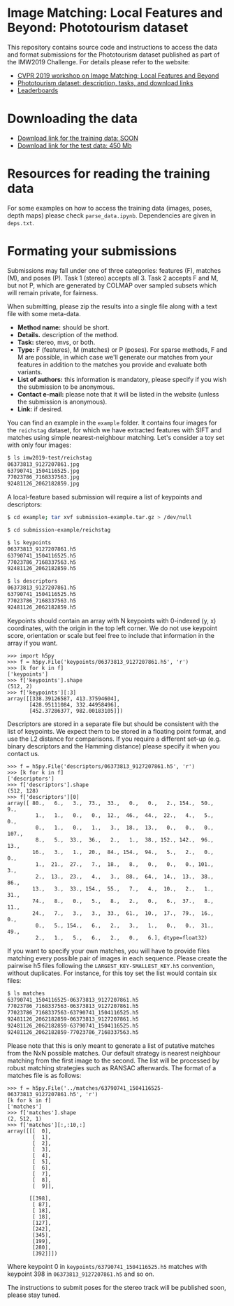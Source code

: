 # Image Matching: Local Features and Beyond: Phototourism dataset

This repository contains source code and instructions to access the data and format submissions for the Phototourism dataset published as part of the IMW2019 Challenge. For details please refer to the website:

* [CVPR 2019 workshop on Image Matching: Local Features and Beyond](https://image-matching-workshop.github.io)
* [Phototourism dataset: description, tasks, and download links](https://image-matching-workshop.github.io/challenge)
* [Leaderboards](https://image-matching-workshop.github.io/leaderboard)

# Downloading the data

* [Download link for the training data: SOON](http://)
* [Download link for the test data: 450 Mb](http://webhome.cs.uvic.ca/~kyi/files/2019/image-matching/imw2019-test.tar.gz)

# Resources for reading the training data

For some examples on how to access the training data (images, poses, depth maps)
please check `parse_data.ipynb`. Dependencies are given in `deps.txt`.

# Formating your submissions

Submissions may fall under one of three categories: features (F), matches (M), and
poses (P). Task 1 (stereo) accepts all 3. Task 2 accepts F and M, but not P,
which are generated by COLMAP over sampled subsets which will remain private,
for fairness.

When submitting, please zip the results into a single file along with a text
file with some meta-data.
  * **Method name:** should be short.
  * **Details.** description of the method.
  * **Task:** stereo, mvs, or both.
  * **Type:** F (features), M (matches) or P (poses). For sparse methods, F and M
      are possible, in which case we'll generate our matches from your features in addition to the matches you provide and evaluate both variants.
  * **List of authors:** this information is mandatory, please specify if you wish the
      submission to be anonymous.
  * **Contact e-mail:** please note that it will be listed in the website (unless
      the submission is anonymous).
  * **Link:** if desired.

You can find an example in the `example` folder. It contains four images for the
`reichstag` dataset, for which we have extracted features with SIFT and matches
using simple nearest-neighbour matching. Let's consider a toy set with only four
images:

```bash
$ ls imw2019-test/reichstag
06373813_9127207861.jpg
63790741_1504116525.jpg
77023786_7168337563.jpg
92481126_2062182859.jpg
```

A local-feature based submission will require a list of keypoints and
descriptors:

```bash
$ cd example; tar xvf submission-example.tar.gz > /dev/null

$ cd submission-example/reichstag

$ ls keypoints
06373813_9127207861.h5
63790741_1504116525.h5
77023786_7168337563.h5
92481126_2062182859.h5

$ ls descriptors
06373813_9127207861.h5
63790741_1504116525.h5
77023786_7168337563.h5
92481126_2062182859.h5
```

Keypoints should contain an array with N keypoints with 0-indexed (y, x)
coordinates, with the origin in the top left corner. We do not use keypoint
score, orientation or scale but feel free to include that information in the
array if you want.

```
>>> import h5py
>>> f = h5py.File('keypoints/06373813_9127207861.h5', 'r')
>>> [k for k in f]
['keypoints']
>>> f['keypoints'].shape
(512, 2)
>>> f['keypoints'][:3]
array([[338.39126587, 413.37594604],
       [428.95111084, 332.44958496],
       [452.37286377, 982.00183105]])

```

Descriptors are stored in a separate file but should be consistent with the list
of keypoints. We expect them to be stored in a floating point format, and use
the L2 distance for comparisons. If you require a different set-up (e.g. binary
descriptors and the Hamming distance) please specify it when you contact us.

```
>>> f = h5py.File('descriptors/06373813_9127207861.h5', 'r')
>>> [k for k in f]
['descriptors']
>>> f['descriptors'].shape
(512, 128)
>>> f['descriptors'][0]
array([ 80.,   6.,   3.,  73.,  33.,   0.,   0.,   2., 154.,  50.,   9.,
         1.,   1.,   0.,   0.,  12.,  46.,  44.,  22.,   4.,   5.,   0.,
         0.,   1.,   0.,   1.,   3.,  18.,  13.,   0.,   0.,   0., 107.,
         8.,   5.,  33.,  36.,   2.,   1.,  38., 152., 142.,  96.,  13.,
        16.,   3.,   1.,  20.,  84., 154.,  94.,   5.,   2.,   0.,   0.,
         1.,  21.,  27.,   7.,  18.,   8.,   0.,   0.,   0., 101.,   3.,
         2.,  13.,  23.,   4.,   3.,  88.,  64.,  14.,  13.,  38.,  86.,
        13.,   3.,  33., 154.,  55.,   7.,   4.,  10.,   2.,   1.,  31.,
        74.,   8.,   0.,   5.,   8.,   2.,   0.,   6.,  37.,   8.,  11.,
        24.,   7.,   3.,   3.,  33.,  61.,  10.,  17.,  79.,  16.,   0.,
         0.,   5., 154.,   6.,   2.,   3.,   1.,   0.,   0.,  31.,  49.,
         2.,   1.,   5.,   6.,   2.,   0.,   6.], dtype=float32)

```

If you want to specify your own matches, you will have to provide files matching
every possible pair of images in each sequence. Please create the pairwise h5
files following the `LARGEST_KEY-SMALLEST_KEY.h5` convention, without
duplicates. For instance, for this toy set the list would contain six files:

```bash
$ ls matches
63790741_1504116525-06373813_9127207861.h5
77023786_7168337563-06373813_9127207861.h5
77023786_7168337563-63790741_1504116525.h5
92481126_2062182859-06373813_9127207861.h5
92481126_2062182859-63790741_1504116525.h5
92481126_2062182859-77023786_7168337563.h5
```

Please note that this is only meant to generate a list of putative matches from
the NxN possible matches. Our default strategy is nearest neighbour matching
from the first image to the second. The list will be processed by robust
matching strategies such as RANSAC afterwards.
The format of a matches file is as follows:

```
>>> f = h5py.File('../matches/63790741_1504116525-06373813_9127207861.h5', 'r')
[k for k in f]
['matches']
>>> f['matches'].shape
(2, 512, 1)
>>> f['matches'][:,:10,:]
array([[[  0],
        [  1],
        [  2],
        [  3],
        [  4],
        [  5],
        [  6],
        [  7],
        [  8],
        [  9]],

       [[398],
        [ 87],
        [ 18],
        [ 18],
        [127],
        [242],
        [345],
        [199],
        [280],
        [392]]])
```

Where keypoint 0 in `keypoints/63790741_1504116525.h5` matches with keypoint 398
in `06373813_9127207861.h5` and so on.

The instructions to submit poses for the stereo track will be published soon, please stay tuned.
